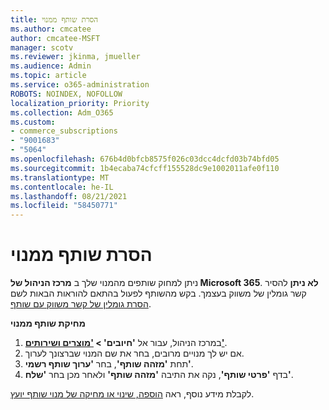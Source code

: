 ```yaml
---
title: הסרת שותף ממנוי
ms.author: cmcatee
author: cmcatee-MSFT
manager: scotv
ms.reviewer: jkinma, jmueller
ms.audience: Admin
ms.topic: article
ms.service: o365-administration
ROBOTS: NOINDEX, NOFOLLOW
localization_priority: Priority
ms.collection: Adm_O365
ms.custom:
- commerce_subscriptions
- "9001683"
- "5064"
ms.openlocfilehash: 676b4d0bfcb8575f026c03dcc4dcfd03b74bfd05
ms.sourcegitcommit: 1b4ecaba74cfcff155528dc9e1002011afe0f110
ms.translationtype: MT
ms.contentlocale: he-IL
ms.lasthandoff: 08/21/2021
ms.locfileid: "58450771"
---
```

# <a name="remove-a-partner-from-a-subscription"></a>הסרת שותף ממנוי

ניתן למחוק שותפים מהמנוי שלך ב **מרכז הניהול של Microsoft 365**. **לא ניתן** להסיר קשר גומלין של משווק בעצמך. בקש מהשותף לפעול בהתאם להוראות הבאות לשם [הסרת גומלין של קשר משווק עם שותף](https://docs.microsoft.com/partner-center/remove-a-relationship).

**מחיקת שותף ממנוי**

1. במרכז הניהול, עבור אל **'חיובים' > ['מוצרים ושירותים'](https://go.microsoft.com/fwlink/p/?linkid=842054)**.
2. אם יש לך מנויים מרובים, בחר את שם המנוי שברצונך לערוך.
3. תחת **'מזהה שותף'**, בחר **'ערוך שותף רשמי'**.
4. בדף **'פרטי שותף'**, נקה את התיבה **'מזהה שותף'** ולאחר מכן בחר **'שלח'**.

לקבלת מידע נוסף, ראה [הוספה, שינוי או מחיקה של מנוי שותף יועץ](https://docs.microsoft.com/microsoft-365/admin/misc/add-partner?view=o365-worldwide).
